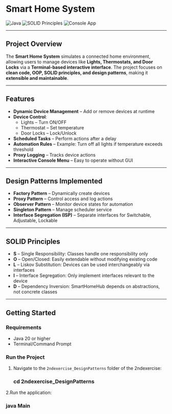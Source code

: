 # Smart Home System

![Java](https://img.shields.io/badge/Language-Java-blue) ![SOLID Principles](https://img.shields.io/badge/SOLID-Principles-green) ![Console App](https://img.shields.io/badge/Interface-Terminal-orange)

---

## Project Overview
The **Smart Home System** simulates a connected home environment, allowing users to manage devices like **Lights, Thermostats, and Door Locks** via a **Terminal-based interactive interface**. The project focuses on **clean code, OOP, SOLID principles, and design patterns**, making it **extensible and maintainable**.

---

## Features
- **Dynamic Device Management** – Add or remove devices at runtime  
- **Device Control**:
  - Lights – Turn ON/OFF  
  - Thermostat – Set temperature  
  - Door Locks – Lock/Unlock  
- **Scheduled Tasks** – Perform actions after a delay  
- **Automation Rules** – Example: Turn off all lights if temperature exceeds threshold  
- **Proxy Logging** – Tracks device actions  
- **Interactive Console Menu** – Easy to operate without GUI  

---

## Design Patterns Implemented
- **Factory Pattern** – Dynamically create devices  
- **Proxy Pattern** – Control access and log actions  
- **Observer Pattern** – Monitor device states for automation  
- **Singleton Pattern** – Manage scheduler service  
- **Interface Segregation (ISP)** – Separate interfaces for Switchable, Adjustable, Lockable  

---

## SOLID Principles
- **S** – Single Responsibility: Classes handle one responsibility only  
- **O** – Open/Closed: Easily extendable without modifying existing code  
- **L** – Liskov Substitution: Devices can be used interchangeably via interfaces  
- **I** – Interface Segregation: Only implement interfaces relevant to the device  
- **D** – Dependency Inversion: SmartHomeHub depends on abstractions, not concrete classes  

---

## Getting Started

### Requirements
- Java 20 or higher  
- Terminal/Command Prompt  

### Run the Project
1. Navigate to the `2ndexercise_DesignPatterns` folder of the 2ndexercise:
   ### cd 2ndexercise_DesignPatterns





2.Run the application:
     
  ### java Main

